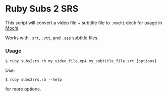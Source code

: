 # Ruby Subs 2 SRS

This script will convert a video file + subtitle file to `.mochi` deck for usage in [Mochi](https://mochi.cards/).

Works with `.srt`, `.vtt`, and `.ass` subtitle files.

### Usage
```
$ ruby subs2srs.rb my_video_file.mp4 my_subtitle_file.srt [options]
```

Use:
```
$ ruby subs2srs.rb --help
```
for more options.
